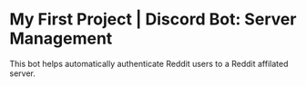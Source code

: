 # My First Project | Discord Bot: Server Management

This bot helps automatically authenticate Reddit users to a Reddit affilated server.
